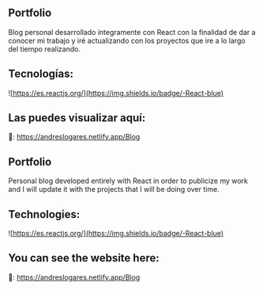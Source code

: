 ## Portfolio

Blog personal desarrollado íntegramente con React con la finalidad de dar a conocer mi trabajo y iré actualizando con los proyectos que ire a lo largo del tiempo realizando.

## Tecnologías:

![https://es.reactjs.org/](https://img.shields.io/badge/-React-blue)

## Las puedes visualizar aquí:

🔗: https://andreslogares.netlify.app/Blog


## Portfolio

Personal blog developed entirely with React in order to publicize my work and I will update it with the projects that I will be doing over time.

## Technologies:

![https://es.reactjs.org/](https://img.shields.io/badge/-React-blue)

## You can see the website here:


🔗: https://andreslogares.netlify.app/Blog
